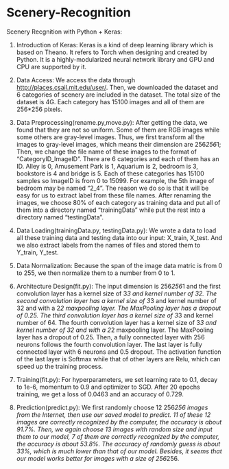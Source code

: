 # Scenery-Recognition

Scenery Recgnition with Python + Keras:

1. Introduction of Keras:
	Keras is a kind of deep learning library which is based on Theano. It refers to Torch when designing and created by Python. It is a highly-modularized neural network library and GPU and CPU are supported by it.
2. Data Access:
	We access the data through http://places.csail.mit.edu/user/. Then, we downloaded the dataset and 6 categories of scenery are included in the dataset. The total size of the dataset is 4G. Each category has 15100 images and all of them are 256*256 pixels.
3. Data Preprocessing(rename.py,move.py):
	After getting the data, we found that they are not so uniform. Some of them are RGB images while some others are gray-level images. Thus, we first transform all the images to gray-level images, which means their dimension are 256*256*1; Then, we change the file name of these images to the format of “CategoryID_ImageID”. There are 6 categories and each of them has an ID. Alley is 0, Amusement Park is 1, Aquarium is 2, bedroom is 3, bookstore is 4 and bridge is 5. Each of these categories has 15100 samples so ImageID is from 0 to 15099. For example, the 5th image of bedroom may be named “2_4”. The reason we do so is that it will be easy for us to extract label from these file names.
	After renaming the images, we choose 80% of each category as training data and put all of them into a directory named “trainingData” while put the rest into a directory named “testingData”.
4. Data Loading(trainingData.py, testingData.py):
	We wrote a data to load all these training data and testing data into our input: X_train, X_test. And we also extract labels from the names of files and stored them to Y_train, Y_test.
5. Data Normalization:
	Because the span of the image data matric is from 0 to 255, we then normalize them to a number from 0 to 1.
6. Architecture Design(fit.py):
	The input dimension is 256*256*1 and the first convolution layer has a kernel size of 3*3 and kernel number of 32. The second convolution layer has a kernel size of 3*3 and kernel number of 32 and with a 2*2 maxpooling layer. The MaxPooling layer has a dropout of 0.25. The third convolution layer has a kernel size of 3*3 and kernel number of 64. The fourth convolution layer has a kernel size of  3*3 and kernel number of 32 and with a 2*2 maxpooling layer. The MaxPooling layer has a dropout of 0.25. Then, a fully connected layer with 256 neurons follows the fourth convolution layer. The last layer is fully connected layer with 6 neurons and 0.5 dropout. The activation function of the last layer is Softmax while that of other layers are Relu, which can speed up the training process.

7. Training(fit.py):
	For hyperparameters, we set learning rate to 0.1, decay to 1e-6, momentum to 0.9 and optimizer to SGD. After 20 epochs training, we get a loss of 0.0463 and an accuracy of 0.729.

8. Prediction(predict.py):
	We first randomly choose 12 256*256 images from the Internet, then use our saved model to predict. 11 of these 12 images are correctly recognized by the computer, the accuracy is about 91.7%. Then, we again choose 13 images with random size and input them to our model, 7 of them are correctly recognized by the computer, the accuracy is about 53.8%. The accuracy of randomly guess is about 33%, which is much lower than that of our model. Besides, it seems that our model works better for images with a size of 256*256.
